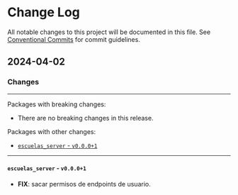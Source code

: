 # Change Log

All notable changes to this project will be documented in this file.
See [Conventional Commits](https://conventionalcommits.org) for commit guidelines.

## 2024-04-02

### Changes

---

Packages with breaking changes:

 - There are no breaking changes in this release.

Packages with other changes:

 - [`escuelas_server` - `v0.0.0+1`](#escuelas_server---v0001)

---

#### `escuelas_server` - `v0.0.0+1`

 - **FIX**: sacar permisos de endpoints de usuario.

